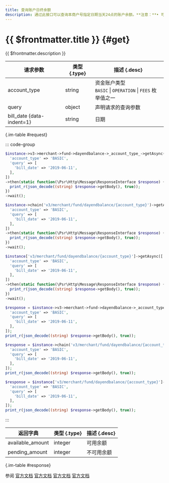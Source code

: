 ```yaml
---
title: 查询账户日终余额
description: 通过此接口可以查询本商户号指定日期当天24点的账户余额。**注意：**• 可查询90天内的日终余额。• 当日日终余额在次日生成，建议商户在上午 10 点以后查询。
---
```


# {{ $frontmatter.title }} {#get}

{{ $frontmatter.description }}

| 请求参数 | 类型 {.type} | 描述 {.desc}
| --- | --- | ---
| account_type | string | 资金账户类型<br/>`BASIC` \| `OPERATION` \| `FEES` 枚举值之一
| query | object | 声明请求的查询参数
| bill_date {data-indent=1} | string | 日期

{.im-table #request}

::: code-group

```php [异步纯链式]
$instance->v3->merchant->fund->dayendbalance->_account_type_->getAsync([
  'account_type' => 'BASIC',
  'query' => [
    'bill_date' => '2019-06-11',
  ],
])
->then(static function(\Psr\Http\Message\ResponseInterface $response) {
  print_r(json_decode((string) $response->getBody(), true));
})
->wait();
```

```php [异步声明式]
$instance->chain('v3/merchant/fund/dayendbalance/{account_type}')->getAsync([
  'account_type' => 'BASIC',
  'query' => [
    'bill_date' => '2019-06-11',
  ],
])
->then(static function(\Psr\Http\Message\ResponseInterface $response) {
  print_r(json_decode((string) $response->getBody(), true));
})
->wait();
```

```php [异步属性式]
$instance['v3/merchant/fund/dayendbalance/{account_type}']->getAsync([
  'account_type' => 'BASIC',
  'query' => [
    'bill_date' => '2019-06-11',
  ],
])
->then(static function(\Psr\Http\Message\ResponseInterface $response) {
  print_r(json_decode((string) $response->getBody(), true));
})
->wait();
```

```php [同步纯链式]
$response = $instance->v3->merchant->fund->dayendbalance->_account_type_->get([
  'account_type' => 'BASIC',
  'query' => [
    'bill_date' => '2019-06-11',
  ],
]);
print_r(json_decode((string) $response->getBody(), true));
```

```php [同步声明式]
$response = $instance->chain('v3/merchant/fund/dayendbalance/{account_type}')->get([
  'account_type' => 'BASIC',
  'query' => [
    'bill_date' => '2019-06-11',
  ],
]);
print_r(json_decode((string) $response->getBody(), true));
```

```php [同步属性式]
$response = $instance['v3/merchant/fund/dayendbalance/{account_type}']->get([
  'account_type' => 'BASIC',
  'query' => [
    'bill_date' => '2019-06-11',
  ],
]);
print_r(json_decode((string) $response->getBody(), true));
```

:::

| 返回字典 | 类型 {.type} | 描述 {.desc}
| --- | --- | ---
| available_amount | integer | 可用余额
| pending_amount | integer | 不可用余额

{.im-table #response}

参阅 [官方文档](https://pay.weixin.qq.com/wiki/doc/apiv3/wxpay/ecommerce/amount/chapter3_4.shtml) [官方文档](https://pay.weixin.qq.com/wiki/doc/apiv3_partner/Offline/apis/chapter4_1_21.shtml) [官方文档](https://pay.weixin.qq.com/wiki/doc/apiv3/wxpay/ecommerce/amount/chapter3_4.shtml) [官方文档](https://pay.weixin.qq.com/docs/partner/apis/ecommerce-balance/accounts/query-day-end-balance.html)
